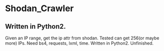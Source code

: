 # Shodan_Crawler
## Written in Python2.
Given an IP range, get the ip attr from shodan.
Tested can get 256(or maybe more) IPs.
Need bs4, requests, lxml, time.
Written in Python2.
Unfinished.
